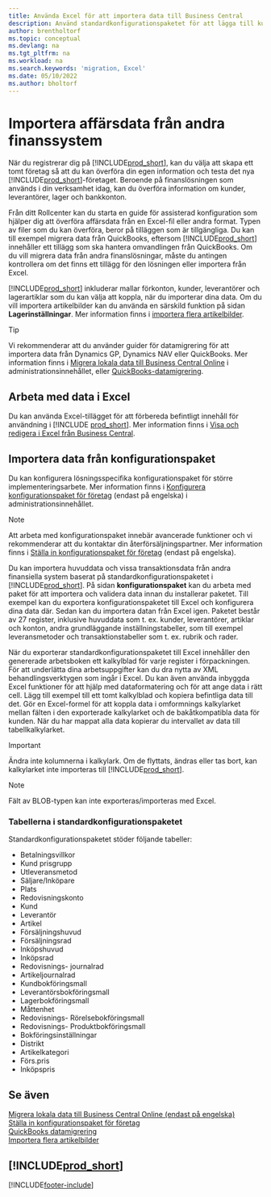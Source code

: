 ```yaml
---
title: Använda Excel för att importera data till Business Central
description: Använd standardkonfigurationspaketet för att lägga till kundinformation i Excel och återimportera data till Business Central.
author: brentholtorf
ms.topic: conceptual
ms.devlang: na
ms.tgt_pltfrm: na
ms.workload: na
ms.search.keywords: 'migration, Excel'
ms.date: 05/10/2022
ms.author: bholtorf
---
```

# Importera affärsdata från andra finanssystem

När du registrerar dig på [!INCLUDE[prod_short](includes/prod_short.md)], kan du välja att skapa ett tomt företag så att du kan överföra din egen information och testa det nya [!INCLUDE[prod_short](includes/prod_short.md)]-företaget. Beroende på finanslösningen som används i din verksamhet idag, kan du överföra information om kunder, leverantörer, lager och bankkonton.  

Från ditt Rollcenter kan du starta en guide för assisterad konfiguration som hjälper dig att överföra affärsdata från en Excel-fil eller andra format. Typen av filer som du kan överföra, beror på tilläggen som är tillgängliga. Du kan till exempel migrera data från QuickBooks, eftersom [!INCLUDE[prod_short](includes/prod_short.md)] innehåller ett tillägg som ska hantera omvandlingen från QuickBooks. Om du vill migrera data från andra finanslösningar, måste du antingen kontrollera om det finns ett tillägg för den lösningen eller importera från Excel.  

[!INCLUDE[prod_short](includes/prod_short.md)] inkluderar mallar förkonton, kunder, leverantörer och lagerartiklar som du kan välja att koppla, när du importerar dina data. Om du vill importera artikelbilder kan du använda en särskild funktion på sidan **Lagerinställningar**. Mer information finns i [importera flera artikelbilder](inventory-how-import-item-pictures.md).

> [!TIP]  
> Vi rekommenderar att du använder guider för datamigrering för att importera data från Dynamics GP, Dynamics NAV eller QuickBooks. Mer information finns i [Migrera lokala data till Business Central Online](/dynamics365/business-central/dev-itpro/administration/migrate-data) i administrationsinnehållet, eller [QuickBooks-datamigrering](ui-extensions-quickbooks-data-migration.md).

## Arbeta med data i Excel

Du kan använda Excel-tillägget för att förbereda befintligt innehåll för användning i [!INCLUDE [prod_short](includes/prod_short.md)]. Mer information finns i [Visa och redigera i Excel från Business Central](across-work-with-excel.md).  

## Importera data från konfigurationspaket

Du kan konfigurera lösningsspecifika konfigurationspaket för större implementeringsarbete. Mer information finns i [Konfigurera konfigurationspaket för företag](/dynamics365/business-central/dev-itpro/administration/set-up-standard-company-configuration-packages) (endast på engelska) i administrationsinnehållet.  

> [!NOTE]  
> Att arbeta med konfigurationspaket innebär avancerade funktioner och vi rekommenderar att du kontaktar din återförsäljningspartner. Mer information finns i [Ställa in konfigurationspaket för företag](/dynamics365/business-central/dev-itpro/administration/set-up-standard-company-configuration-packages) (endast på engelska).

Du kan importera huvuddata och vissa transaktionsdata från andra finansiella system baserat på standardkonfigurationspaketet i [!INCLUDE[prod_short](includes/prod_short.md)]. På sidan **konfigurationspaket** kan du arbeta med paket för att importera och validera data innan du installerar paketet. Till exempel kan du exportera konfigurationspaketet till Excel och konfigurera dina data där. Sedan kan du importera datan från Excel igen. Paketet består av 27 register, inklusive huvuddata som t. ex. kunder, leverantörer, artiklar och konton, andra grundläggande inställningstabeller, som till exempel leveransmetoder och transaktionstabeller som t. ex. rubrik och rader.  

När du exporterar standardkonfigurationspaketet till Excel innehåller den genererade arbetsboken ett kalkylblad för varje register i förpackningen. För att underlätta dina arbetsuppgifter kan du dra nytta av XML behandlingsverktygen som ingår i Excel. Du kan även använda inbyggda Excel funktioner för att hjälp med dataformatering och för att ange data i rätt cell. Lägg till exempel till ett tomt kalkylblad och kopiera befintliga data till det. Gör en Excel-formel för att koppla data i omformnings kalkylarket mellan fälten i den exporterade kalkylarket och de bakåtkompatibla data för kunden. När du har mappat alla data kopierar du intervallet av data till tabellkalkylarket.  

> [!IMPORTANT]  
> Ändra inte kolumnerna i kalkylark. Om de flyttats, ändras eller tas bort, kan kalkylarket inte importeras till [!INCLUDE[prod_short](includes/prod_short.md)].

> [!NOTE]
> Fält av BLOB-typen kan inte exporteras/importeras med Excel.

### Tabellerna i standardkonfigurationspaketet

Standardkonfigurationspaketet stöder följande tabeller:

- Betalningsvillkor
- Kund prisgrupp
- Utleveransmetod
- Säljare/Inköpare
- Plats
- Redovisningskonto
- Kund
- Leverantör
- Artikel
- Försäljningshuvud
- Försäljningsrad
- Inköpshuvud
- Inköpsrad
- Redovisnings- journalrad
- Artikeljournalrad
- Kundbokföringsmall
- Leverantörsbokföringsmall
- Lagerbokföringsmall
- Måttenhet
- Redovisnings- Rörelsebokföringsmall
- Redovisnings- Produktbokföringsmall
- Bokföringsinställningar
- Distrikt
- Artikelkategori
- Förs.pris
- Inköpspris

## Se även

[Migrera lokala data till Business Central Online (endast på engelska)](/dynamics365/business-central/dev-itpro/administration/migrate-data)  
[Ställa in konfigurationspaket för företag](/dynamics365/business-central/dev-itpro/administration/set-up-standard-company-configuration-packages)  
[QuickBooks datamigrering](ui-extensions-quickbooks-data-migration.md)  
[Importera flera artikelbilder](inventory-how-import-item-pictures.md)

## [!INCLUDE[prod_short](includes/free_trial_md.md)]  


[!INCLUDE[footer-include](includes/footer-banner.md)]